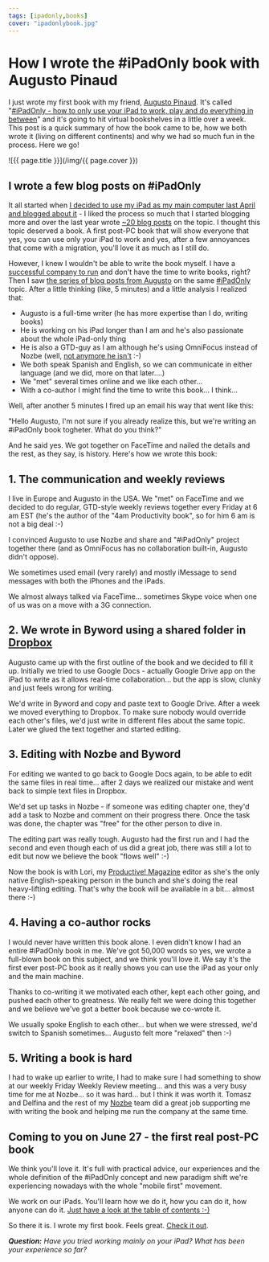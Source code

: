 ```yaml
---
tags: [ipadonly,books]
cover: "ipadonlybook.jpg"
---
```


# How I wrote the #iPadOnly book with Augusto Pinaud

I just wrote my first book with my friend, [Augusto Pinaud][ap]. It's called "[#iPadOnly - how to only use your iPad to work, play and do everything in between][io]" and it's going to hit virtual bookshelves in a little over a week. This post is a quick summary of how the book came to be, how we both wrote it (living on different continents) and why we had so much fun in the process. Here we go!

<!--More-->

![{{ page.title }}](/img/{{ page.cover }})

## I wrote a few blog posts on #iPadOnly

It all started when [I decided to use my iPad as my main computer last April and blogged about it][i1] - I liked the process so much that I started blogging more and over the last year wrote [~20 blog posts][i] on the topic. I thought this topic deserved a book. A first post-PC book that will show everyone that yes, you can use only your iPad to work and yes, after a few annoyances that come with a migration, you'll love it as much as I still do.

However, I knew I wouldn't be able to write the book myself. I have a [successful company to run][n] and don't have the time to write books, right? Then I saw [the series of blog posts from Augusto][a1] on the same  [#iPadOnly][i] topic. After a little thinking (like, 5 minutes) and a little analysis I realized that:

* Augusto is a full-time writer (he has more expertise than I do, writing books)
* He is working on his iPad longer than I am and he's also passionate about the whole iPad-only thing
* He is also a GTD-guy as I am although he's using OmniFocus instead of Nozbe (well, [not anymore he isn't][a2] :-)
* We both speak Spanish and English, so we can communicate in either language (and we did, more on that later....)
* We "met" several times online and we like each other...
* With a co-author I might find the time to write this book... I think...

Well, after another 5 minutes I fired up an email his way that went like this:

"Hello Augusto, I'm not sure if you already realize this, but we're writing an #iPadOnly book togheter. What do you think?"

And he said yes. We got together on FaceTime and nailed the details and the rest, as they say, is history. Here's how we wrote this book:



## 1. The communication and weekly reviews

I live in Europe and Augusto in the USA. We "met" on FaceTime and we decided to do regular, GTD-style weekly reviews together every Friday at 6 am EST (he's the author of the "4am Productivity book", so for him 6 am is not a big deal :-)

I convinced Augusto to use Nozbe and share and "#iPadOnly" project together there (and as OmniFocus has no collaboration built-in, Augusto didn't oppose).

We sometimes used email (very rarely) and mostly iMessage to send messages with both the iPhones and the iPads.

We almost always talked via FaceTime... sometimes Skype voice when one of us was on a move with a 3G connection.

## 2. We wrote in Byword using a shared folder in [Dropbox][d]

Augusto came up with the first outline of the book and we decided to fill it up. Initially we tried to use Google Docs - actually Google Drive app on the iPad to write as it allows real-time collaboration... but the app is slow, clunky and just feels wrong for writing.

We'd write in Byword and copy and paste text to Google Drive. After a week we moved everything to Dropbox. To make sure nobody would override each other's files, we'd just write in different files about the same topic. Later we glued the text together and started editing.

## 3. Editing with Nozbe and Byword

For editing we wanted to go back to Google Docs again, to be able to edit the same files in real time... after 2 days we realized our mistake and went back to simple text files in Dropbox.

We'd set up tasks in Nozbe - if someone was editing chapter one, they'd add a task to Nozbe and comment on their progress there. Once the task was done, the chapter was "free" for the other person to dive in.

The editing part was really tough. Augusto had the first run and I had the second and even though each of us did a great job, there was still a lot to edit but now we believe the book "flows well" :-)

Now the book is with Lori, my [Productive! Magazine][p] editor as she's the only native English-speaking person in the bunch and she's doing the real heavy-lifting editing. That's why the book will be available in a bit... almost there :-)

## 4. Having a co-author rocks

I would never have written this book alone. I even didn't know I had an entire #iPadOnly book in me. We've got 50,000 words so yes, we wrote a full-blown book on this subject, and we think you'll love it. We say it's the first ever post-PC book as it really shows you can use the iPad as your only and the main machine.

Thanks to co-writing it we motivated each other, kept each other going, and pushed each other to greatness. We really felt we were doing this together and we believe we've got a better book because we co-wrote it.

We usually spoke English to each other... but when we were stressed, we'd switch to Spanish sometimes... Augusto felt more "relaxed" then :-)

## 5. Writing a book is hard

I had to wake up earlier to write, I had to make sure I had something to show at our weekly Friday Weekly Review meeting... and this was a very busy time for me at Nozbe... so it was hard... but I think it was worth it. Tomasz and Delfina and the rest of my [Nozbe][n] team did a great job supporting me with writing the book and helping me run the company at the same time.

## Coming to you on June 27 - the first real post-PC book

We think you'll love it. It's full with practical advice, our experiences and the whole definition of the #iPadOnly concept and new paradigm shift we're experiencing nowadays with the whole "mobile first" movement.

We work on our iPads. You'll learn how we do it, how you can do it, how anyone can do it. [Just have a look at the table of contents :-)][it]

So there it is. I wrote my first book. Feels great. [Check it out][io].

***Question:** Have you tried working mainly on your iPad? What has been your experience so far?*

[i1]: /part-1-the-clouds-ipad-as-my-main-computer
[ap]: http://www.augustopinaud.com/
[a1]: http://augustopinaud.com/category/working-on-my-ipad/
[a2]: http://augustopinaud.com/exploring-outside-of-the-comfort-zone-or-should-we-called-the-dangerous-zone/
[io]: http://www.ipadonly.net/
[it]: http://www.ipadonly.net/book/
[n]: http://www.nozbe.com/
[ns]: http://www.nozbe.com/signup
[p]: /magazine/
[s]: /productive_show
[t]: http://twitter.com/MSliwinski
[i]: /ipadonly
[e]: /how-i-use-evernote
[d]: http://db.tt/kD7Liux

[n]: https://michael.gratis/nozbe